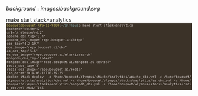 $background:images/background.svg$

make start stack=analytics
![commande](images/olympus_start.png)
